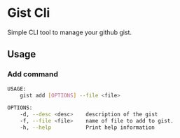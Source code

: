 # Gist Cli 
Simple CLI tool to manage your github gist.

## Usage 
### Add command
```bash
USAGE:
    gist add [OPTIONS] --file <file>

OPTIONS:
    -d, --desc <desc>    description of the gist
    -f, --file <file>    name of file to add to gist.
    -h, --help           Print help information
```